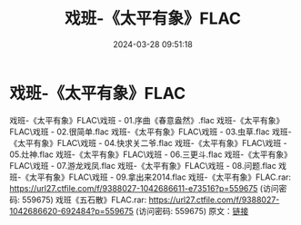 ﻿---
title: 戏班-《太平有象》FLAC
date: 2024-03-28 09:51:18
categories: APE、FLAC、MP3
tags: 华语中文
---
# 戏班-《太平有象》FLAC

戏班-《太平有象》FLAC\戏班 - 01.序曲《春意盎然》.flac
戏班-《太平有象》FLAC\戏班 - 02.很简单.flac
戏班-《太平有象》FLAC\戏班 - 03.虫草.flac
戏班-《太平有象》FLAC\戏班 - 04.快求关二爷.flac
戏班-《太平有象》FLAC\戏班 - 05.灶神.flac
戏班-《太平有象》FLAC\戏班 - 06.三更斗.flac
戏班-《太平有象》FLAC\戏班 - 07.游龙戏凤.flac
戏班-《太平有象》FLAC\戏班 - 08.问题.flac
戏班-《太平有象》FLAC\戏班 - 09.拿出来2014.flac
戏班-《太平有象》FLAC.rar: https://url27.ctfile.com/f/9388027-1042686611-e73516?p=559675
(访问密码: 559675)
戏班《五石散》FLAC.rar: https://url27.ctfile.com/f/9388027-1042686620-692484?p=559675
(访问密码: 559675)
原文：[链接](https://blog.sina.com.cn/s/blog_1647c7e76010314vk.html)